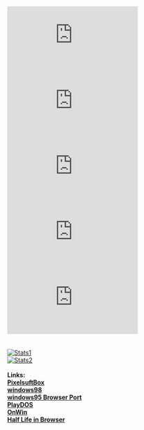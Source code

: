 [![p_symb](https://pixelsuft.github.io/pixelsuft_github_profile_img/p3.html)](https://github.com/Pixelsuft/)[![i_symb](https://pixelsuft.github.io/pixelsuft_github_profile_img/i.html)](https://github.com/Pixelsuft/)[![x_symb](https://pixelsuft.github.io/pixelsuft_github_profile_img/x.html)](https://github.com/Pixelsuft/)[![e_symb](https://pixelsuft.github.io/pixelsuft_github_profile_img/e.html)](https://github.com/Pixelsuft/)[![l_symb](https://pixelsuft.github.io/pixelsuft_github_profile_img/l.html)](https://github.com/Pixelsuft/)<br /><br /><br />
[![Stats1](https://github-readme-stats.vercel.app/api?username=pixelsuft&show_icons=true)](https://github.com/Pixelsuft/) <br />
[![Stats2](https://github-readme-stats.vercel.app/api/top-langs/?username=pixelsuft&hide=pascal)](https://github.com/Pixelsuft/) <br /> <br />
**Links:** <br />
[**PixelsuftBox**](https://pixelsuftbox.herokuapp.com/) <br />
[**windows98**](https://github.com/Pixelsuft/windows98/) <br />
[**windows95 Browser Port**](https://pixelsuft.github.io/windows95/) <br />
[**PlayDOS**](https://pixelsuft.github.io/playdos/) <br />
[**OnWin**](https://pixelsuft.github.io/onwin/) <br />
[**Half Life in Browser**](https://pixelsuft.github.io/hl/)
